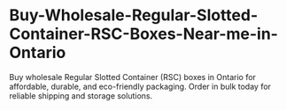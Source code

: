 # Buy-Wholesale-Regular-Slotted-Container-RSC-Boxes-Near-me-in-Ontario
Buy wholesale Regular Slotted Container (RSC) boxes in Ontario for affordable, durable, and eco-friendly packaging. Order in bulk today for reliable shipping and storage solutions.
